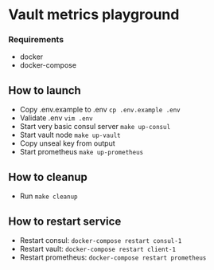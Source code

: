 # Vault metrics playground

### Requirements
* docker
* docker-compose

## How to launch
* Copy .env.example to .env `cp .env.example .env`
* Validate .env `vim .env`
* Start very basic consul server `make up-consul`
* Start vault node `make up-vault`
* Copy unseal key from output
* Start prometheus `make up-prometheus`

## How to cleanup
* Run `make cleanup`

## How to restart service
* Restart consul: `docker-compose restart consul-1`
* Restart vault: `docker-compose restart client-1`
* Restart prometheus: `docker-compose restart prometheus`
